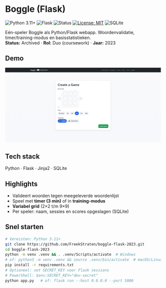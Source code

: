 # Boggle (Flask)

![Python 3.11+](https://img.shields.io/badge/Python-3.11%2B-3776AB?logo=python&logoColor=white)
![Flask](https://img.shields.io/badge/Flask-2.x-black?logo=flask)
![Status](https://img.shields.io/badge/status-archived-inactive)
[![License: MIT](https://img.shields.io/badge/License-MIT-green.svg)](./LICENSE)
![SQLite](https://img.shields.io/badge/SQLite-3-003B57?logo=sqlite&logoColor=white)

Eén-speler Boggle als Python/Flask webapp. Woordenvalidatie, timer/training-modus en basisstatistieken.  
**Status:** Archived · **Rol:** Duo (coursework) · **Jaar:** 2023

## Demo
![Demo](docs/demo.gif)

## Tech stack
Python · Flask · Jinja2 · SQLite

## Highlights
- Valideert woorden tegen meegeleverde woordenlijst
- Speel met **timer (3 min)** of in **training-modus**
- **Variabel grid** (2×2 t/m 9×9)
- Per speler: naam, sessies en scores opgeslagen (SQLite)

## Snel starten
```bash
# Vereisten: Python 3.11+
git clone https://github.com/FreekStraten/boggle-flask-2023.git
cd boggle-flask-2023
python -m venv .venv && . .venv/Scripts/activate  # Windows
# of: python3 -m venv .venv && source .venv/bin/activate  # macOS/Linux
pip install -r requirements.txt
# Optioneel: set SECRET_KEY voor Flask sessions
# PowerShell: $env:SECRET_KEY="dev-secret"
python app.py   # of: flask run --host 0.0.0.0 --port 5000
